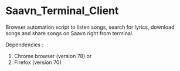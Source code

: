 # Saavn_Terminal_Client

Browser automation script to listen songs, search for lyrics, download songs and share songs on Saavn right from terminal.

Dependencies :
1) Chrome browser (version 78) or
2) Firefox (version 70)
